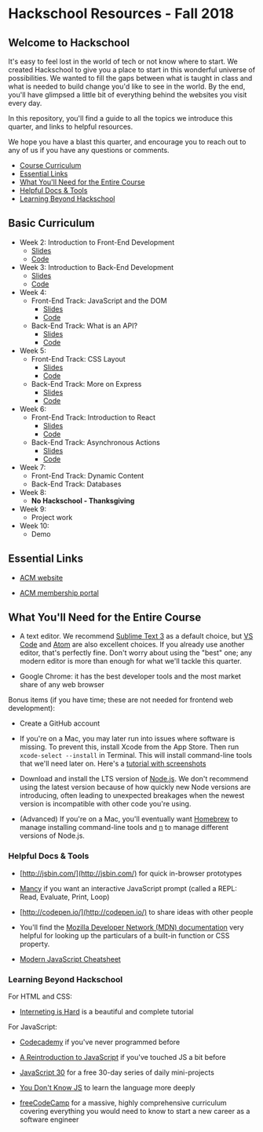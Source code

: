 # Hackschool Resources - Fall 2018

## Welcome to Hackschool 

It's easy to feel lost in the world of tech or not know where to start. We
created Hackschool to give you a place to start in this wonderful universe of
possibilities. We wanted to fill the gaps between what is taught in class and
what is needed to build change you'd like to see in the world. By the end, you'll have glimpsed a
little bit of everything behind the websites you visit every day.

In this repository, you'll find a guide to all the topics we introduce this
quarter, and links to helpful resources.

We hope you have a blast this quarter, and encourage you to reach out to any of
us if you have any questions or comments. 

<!-- MarkdownTOC autolink=true bracket="round" lowercase_only_ascii="false" -->
- [Course Curriculum](#basic-curriculum)
- [Essential Links](#essential-links)
- [What You'll Need for the Entire Course](#what-youll-need-for-the-entire-course)
- [Helpful Docs & Tools](#helpful-docs--tools)
- [Learning Beyond Hackschool](#learning-beyond-hackschool)

<!-- /MarkdownTOC -->

## Basic Curriculum

* Week 2: Introduction to Front-End Development
    * [Slides](tinyurl.com/hackschool2018-1)
    * [Code](https://github.com/uclaacm/hackschool-f18/tree/master/session-1-intro-to-frontend)
* Week 3: Introduction to Back-End Development
    * [Slides](https://docs.google.com/presentation/d/1f2YdVe9gbkP83kAOFP5meZzc8fRnLBHKbu-rrXq9eSc/edit#slide=id.g4210d45da8_0_259)
    * [Code](https://github.com/uclaacm/hackschool-f18/tree/master/session-2-intro-to-backend)
* Week 4:
    - Front-End Track: JavaScript and the DOM
        * [Slides](http://tinyurl.com/hackschool-f1)
        * [Code](https://github.com/uclaacm/hackschool-f18/tree/master/session-3-frontend-dom)
    - Back-End Track: What is an API?
        * [Slides](http://tinyurl.com/hackschool-b1)
        * [Code](https://github.com/uclaacm/hackschool-f18/tree/master/session-3-backend-api)
* Week 5:
    - Front-End Track: CSS Layout
        * [Slides](http://tinyurl.com/hackschool-f2)
        * [Code](https://github.com/uclaacm/hackschool-f18/tree/master/session-4-frontend-css-layout)
    - Back-End Track: More on Express
        * [Slides](http://tinyurl.com/hackschool-b2)
        * [Code](https://github.com/uclaacm/hackschool-f18/tree/master/session-4-backend-express)
* Week 6:
   - Front-End Track: Introduction to React
        * [Slides](http://tinyurl.com/hackschool-f3)
        * [Code](https://github.com/uclaacm/hackschool-f18/tree/master/session-5-frontend-react)
   - Back-End Track: Asynchronous Actions
        * [Slides](http://tinyurl.com/hackschool-b3)
        * [Code](https://github.com/uclaacm/hackschool-f18/tree/master/session-5-backend-async)
* Week 7:
   - Front-End Track: Dynamic Content
   - Back-End Track: Databases
* Week 8:
   - **No Hackschool - Thanksgiving**
* Week 9:
   - Project work
* Week 10:
   - Demo

## Essential Links 

* [ACM website](http://www.uclaacm.com/)

* [ACM membership portal](https://members.uclaacm.com/login)



## What You'll Need for the Entire Course

* A text editor. We recommend [Sublime Text 3](https://www.sublimetext.com/) as
  a default choice, but [VS Code](https://code.visualstudio.com/) and
  [Atom](https://atom.io/) are also excellent choices. If you already use
  another editor, that's perfectly fine. Don't worry about using the "best"
  one; any modern editor is more than enough for what we'll tackle this
  quarter.

* Google Chrome: it has the best developer tools and the most market share of
  any web browser

Bonus items (if you have time; these are not needed for frontend web development): 

* Create a GitHub account

* If you're on a Mac, you may later run into issues where software is missing.
  To prevent this, install Xcode from the App Store. Then run `xcode-select --install` in Terminal. This will install command-line tools that we'll need
  later on. Here's a [tutorial with screenshots](http://osxdaily.com/2014/02/12/install-command-line-tools-mac-os-x/)

* Download and install the LTS version of [Node.js](https://nodejs.org/en/). 
  We don't recommend using the latest version because of how quickly new Node
  versions are introducing, often leading to unexpected breakages when the
  newest version is incompatible with other code you're using.

* (Advanced) If you're on a Mac, you'll eventually want
  [Homebrew](https://brew.sh/) to manage installing command-line tools and
  [n](https://github.com/tj/n) to manage different versions of Node.js.

### Helpful Docs & Tools

* [http://jsbin.com/](http://jsbin.com/) for quick in-browser prototypes

* [Mancy](https://github.com/princejwesley/Mancy) if you want an interactive
  JavaScript prompt (called a REPL: Read, Evaluate, Print, Loop)

* [http://codepen.io/](http://codepen.io/) to share ideas with other people

* You'll find the [Mozilla Developer Network (MDN) documentation](https://developer.mozilla.org/en-US/docs/Web) very helpful
for looking up the particulars of a built-in function or CSS property.

* [Modern JavaScript Cheatsheet](https://github.com/mbeaudru/modern-js-cheatsheet/blob/master/readme.md)


### Learning Beyond Hackschool

For HTML and CSS:

* [Interneting is Hard](https://internetingishard.com/) is a beautiful and complete tutorial

For JavaScript: 

* [Codecademy](https://www.codecademy.com/learn/introduction-to-javascript) if you've never programmed before

* [A Reintroduction to JavaScript](https://developer.mozilla.org/en-US/docs/Web/JavaScript/A_re-introduction_to_JavaScript) if you've touched JS a bit before

* [JavaScript 30](https://javascript30.com/) for a free 30-day series of daily
  mini-projects

* [You Don't Know JS](https://github.com/getify/You-Dont-Know-JS) to learn the language more deeply

* [freeCodeCamp](https://www.freecodecamp.org/map) for a massive, highly comprehensive curriculum covering everything you would need to know to start a new career as a software engineer
